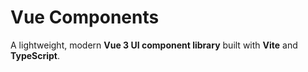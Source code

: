 # Vue Components

A lightweight, modern **Vue 3 UI component library** built with **Vite** and **TypeScript**.
